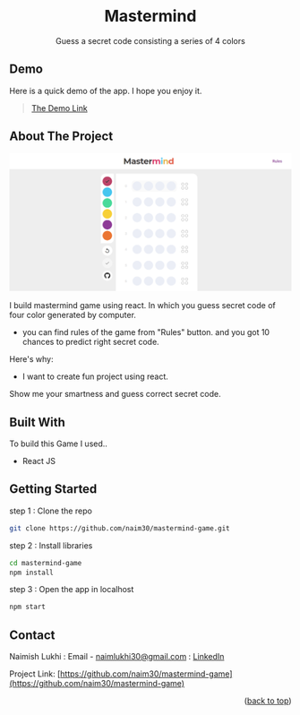 <div id="top"></div>

<br />
<div align="center">
  <h1 align="center">Mastermind</h1>

  <p align="center">
     Guess a secret code consisting a series of 4
colors
  </p>
</div>

## Demo

Here is a quick demo of the app. I hope you enjoy it.

> [The Demo Link](https://naim30.github.io/mastermind-game/)

## About The Project

![Landing page Screenshot](public/homepage.png)

I build mastermind game using react. In which you guess secret code of four color generated by computer.
<br>

- you can find rules of the game from "Rules" button. and you got 10 chances to predict right secret code.

Here's why:

- I want to create fun project using react.

Show me your smartness and guess correct secret code.

## Built With

To build this Game I used..

- React JS

## Getting Started

step 1 : Clone the repo

```sh
git clone https://github.com/naim30/mastermind-game.git
```

step 2 : Install libraries

```sh
cd mastermind-game
npm install
```

step 3 : Open the app in localhost

```sh
npm start
```

## Contact

Naimish Lukhi :
Email - naimlukhi30@gmail.com :
[LinkedIn](https://www.linkedin.com/in/naimish-lukhi-a2b14a1b9)

Project Link: [https://github.com/naim30/mastermind-game](https://github.com/naim30/mastermind-game)

<p align="right">(<a href="#top">back to top</a>)</p>
